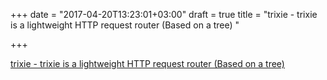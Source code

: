 +++
date = "2017-04-20T13:23:01+03:00"
draft = true
title = "trixie - trixie is a lightweight HTTP request router (Based on a tree) "

+++

<p><a href="https://t.co/wQLzz6M3qc">trixie - trixie is a lightweight HTTP request router (Based on a tree) </a></p>